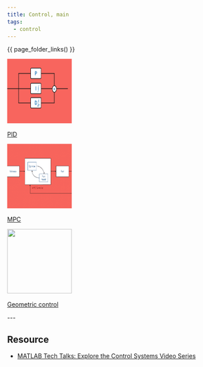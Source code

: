 ```yaml
---
title: Control, main
tags:
  - control
---
```


{{ page_folder_links() }}

<div class="grid-container">
    <div class="grid-item">
        <a href="pid">
                <img src="images/pid.png"  width="150" height="150">
                <p>PID</p></a>
    </div>
    <div class="grid-item">
        <a href="mpc">
                <img src="images/mpc.png"  width="150" height="150">
                <p>MPC</p>
            </a>
    </div>
    <div class="grid-item">
        <a href="geometric_control">
                <img src="images/geometric_control.png"  width="150" height="150">
                <p>Geometric control</p>
            </a>
    </div>
</div>
---

## Resource
- [MATLAB Tech Talks: Explore the Control Systems Video Series](https://www.mathworks.com/videos/tech-talks/controls.html?s_eid=PSM_15028)